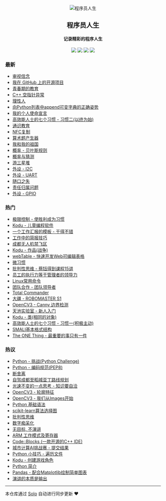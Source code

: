 <p align="center"><img alt="程序员人生" src="https://static.b3log.org/images/brand/solo-32.png"></p><h2 align="center">
程序员人生
</h2>

<h4 align="center">记录精彩的程序人生</h4>
<p align="center"><a title="程序员人生" target="_blank" href="https://github.com/cttmayi/solo-blog"><img src="https://img.shields.io/github/last-commit/cttmayi/solo-blog.svg?style=flat-square&color=FF9900"></a>
<a title="GitHub repo size in bytes" target="_blank" href="https://github.com/cttmayi/solo-blog"><img src="https://img.shields.io/github/repo-size/cttmayi/solo-blog.svg?style=flat-square"></a>
<a title="Solo Version" target="_blank" href="https://github.com/b3log/solo/releases"><img src="https://img.shields.io/badge/solo-3.6.5-f1e05a.svg?style=flat-square&color=blueviolet"></a>
<a title="Hits" target="_blank" href="https://github.com/b3log/hits"><img src="https://hits.b3log.org/cttmayi/solo-blog.svg"></a></p>

### 最新

* [审视信念](http://www.gcsjj.cn/articles/2019/10/22/1571677408389.html)
* [我在 GitHub 上的开源项目](http://www.gcsjj.cn/my-github-repos)
* [青春期的教育](http://www.gcsjj.cn/articles/2019/10/19/1571498016475.html)
* [C++ 空指针异常](http://www.gcsjj.cn/articles/2019/10/18/1571413022943.html)
* [理性人](http://www.gcsjj.cn/articles/2019/10/18/1571400726892.html)
* [向Python列表中append可变字典的正确姿势](http://www.gcsjj.cn/articles/2019/10/13/1570969130237.html)
* [我的个人使命宣言](http://www.gcsjj.cn/articles/2019/10/13/1570901677508.html)
* [高效能人士的七个习惯 - 习惯二(以终为始)](http://www.gcsjj.cn/articles/2019/10/11/1570805821589.html)
* [通识教育](http://www.gcsjj.cn/articles/2019/10/10/1570637674848.html)
* [NFC复制](http://www.gcsjj.cn/articles/2019/10/08/1570547754593.html)
* [算术题产生器](http://www.gcsjj.cn/articles/2019/10/07/1570453936650.html)
* [我和我的祖国](http://www.gcsjj.cn/articles/2019/10/06/1570373448188.html)
* [概率 - 贝叶斯规则](http://www.gcsjj.cn/articles/2019/10/06/1570297476985.html)
* [概率与猜测](http://www.gcsjj.cn/articles/2019/10/05/1570289842198.html)
* [游三星堆](http://www.gcsjj.cn/articles/2019/10/04/1570199816478.html)
* [外设 - I2C](http://www.gcsjj.cn/articles/2019/09/28/1569640214065.html)
* [外设 - UART](http://www.gcsjj.cn/articles/2019/09/27/1569519091446.html)
* [随口之失](http://www.gcsjj.cn/articles/2019/09/25/1569423200177.html)
* [责任归属问题](http://www.gcsjj.cn/articles/2019/09/24/1569339187094.html)
* [外设 - GPIO](http://www.gcsjj.cn/articles/2019/09/22/1569159114298.html)

### 热门

* [极限控制 - 使胜利成为习惯](http://www.gcsjj.cn/articles/2019/09/09/1568042197879.html)
* [Kodu - 儿童编程软件](http://www.gcsjj.cn/articles/2019/03/24/1553436148110.html)
* [一个工作汇报的模板 - 干得不错](http://www.gcsjj.cn/articles/2019/03/16/1552736025323.html)
* [工作中的简报技巧](http://www.gcsjj.cn/articles/2019/03/15/1552579837842.html)
* [成都无人机禁飞区](http://www.gcsjj.cn/articles/2019/05/17/1558108076449.html)
* [Kodu - 作品(战争)](http://www.gcsjj.cn/articles/2019/04/07/1554627128535.html)
* [webTable - 快速开发Web可编辑表格](http://www.gcsjj.cn/articles/2019/09/02/1567357261659.html)
* [微习惯](http://www.gcsjj.cn/articles/2019/07/08/1562517585687.html)
* [批判性思维 - 蔡钰得到课程15讲](http://www.gcsjj.cn/articles/2019/08/22/1566404148128.html)
* [员工的执行力等于管理者的领导力](http://www.gcsjj.cn/articles/2019/07/04/1562170074918.html)
* [Linux常用命令](http://www.gcsjj.cn/articles/2019/05/05/1557067926481.html)
* [团队合作 - 团队领导者](http://www.gcsjj.cn/articles/2019/08/08/1565200522672.html)
* [Total Commander](http://www.gcsjj.cn/articles/2019/05/10/1557492943955.html)
* [大疆 - ROBOMASTER S1](http://www.gcsjj.cn/articles/2019/07/08/1562598328197.html)
* [OpenCV3 - Canny 边界检测](http://www.gcsjj.cn/articles/2019/04/02/1554136900061.html)
* [天池实验室 - 新人入门](http://www.gcsjj.cn/articles/2019/05/12/1557675052175.html)
* [Kodu - 类(相同的对象)](http://www.gcsjj.cn/articles/2019/04/03/1554225522167.html)
* [高效能人士的七个习惯 - 习惯一(积极主动)](http://www.gcsjj.cn/articles/2019/09/17/1568731407902.html)
* [SMALI基本格式结构](http://www.gcsjj.cn/articles/2019/05/06/1557074852141.html)
* [The ONE Thing - 最重要的事只有一件](http://www.gcsjj.cn/articles/2019/03/12/1552404036027.html)

### 热议

* [Python - 挑战(Python Challenge)](http://www.gcsjj.cn/articles/2019/04/20/1555741882461.html)
* [Python - 编码规范(PEP8)](http://www.gcsjj.cn/articles/2019/04/26/1556289234423.html)
* [断舍离](http://www.gcsjj.cn/articles/2019/04/16/1555351178363.html)
* [自驾成都至稻城亚丁路线规划](http://www.gcsjj.cn/articles/2019/07/09/1562684708796.html)
* [光速不变的一点思考 - 知识要自洽](http://www.gcsjj.cn/articles/2019/09/06/1567782094880.html)
* [OpenCV3 - 轮廓特征](http://www.gcsjj.cn/articles/2019/04/02/1554137025226.html)
* [OpenCV3 - 我们从Images开始](http://www.gcsjj.cn/articles/2019/04/02/1554136797836.html)
* [Python 基础语法](http://www.gcsjj.cn/articles/2019/03/12/1552402976191.html)
* [scikit-learn算法选择图](http://www.gcsjj.cn/articles/2019/05/14/1557848255248.html)
* [批判性思维](http://www.gcsjj.cn/articles/2019/08/09/1565364655301.html)
* [数字痴呆化](http://www.gcsjj.cn/articles/2019/04/07/1554630747019.html)
* [无目标, 不演讲](http://www.gcsjj.cn/articles/2019/03/28/1553788311452.html)
* [ARM 工作模式及寄存器](http://www.gcsjj.cn/articles/2019/05/05/1557069558076.html)
* [Code::Blocks (一款开源的C++ IDE)](http://www.gcsjj.cn/articles/2019/06/07/1559921553296.html)
* [城市计算AI挑战赛 - 提交结果](http://www.gcsjj.cn/articles/2019/05/18/1558111076207.html)
* [Python 小技巧 - 遍历文件](http://www.gcsjj.cn/articles/2019/06/11/1560186159536.html)
* [Kodu - 创建游戏角色](http://www.gcsjj.cn/articles/2019/03/25/1553444108085.html)
* [Python 简介](http://www.gcsjj.cn/articles/2019/03/12/1552400067284.html)
* [Pandas - 配合Matplotlib绘制简单图表](http://www.gcsjj.cn/articles/2019/05/13/1557758228724.html)
* [演讲的本质是输出](http://www.gcsjj.cn/articles/2019/03/28/1553786472261.html)

---

本仓库通过 [Solo](https://github.com/b3log/solo) 自动进行同步更新 ❤️ 